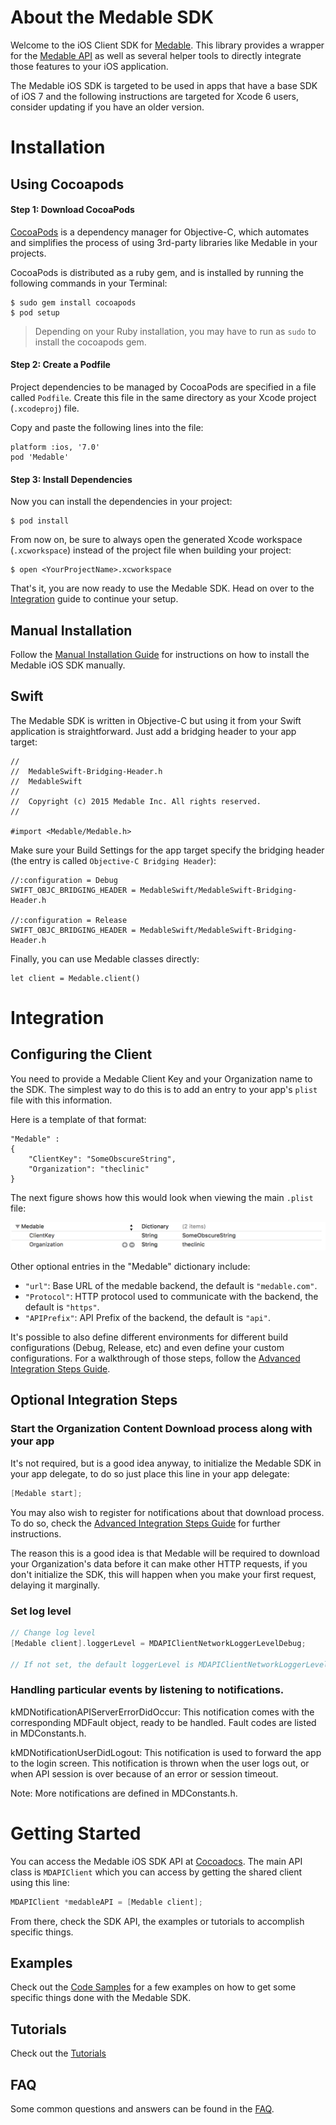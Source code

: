 About the Medable SDK
======

Welcome to the iOS Client SDK for [Medable](https://www.medable.com). This library provides a wrapper for the [Medable API](https://dev.medable.com/) as well as several helper tools to directly integrate those features to your iOS application.

The Medable iOS SDK is targeted to be used in apps that have a base SDK of iOS 7 and the following instructions are targeted for Xcode 6 users, consider updating if you have an older version.

Installation
======

Using Cocoapods
------

#### Step 1: Download CocoaPods

[CocoaPods](http://cocoapods.org) is a dependency manager for Objective-C, which automates and simplifies the process of using 3rd-party libraries like Medable in your projects.

CocoaPods is distributed as a ruby gem, and is installed by running the following commands in your Terminal:

    $ sudo gem install cocoapods
    $ pod setup

> Depending on your Ruby installation, you may have to run as `sudo` to install the cocoapods gem.

#### Step 2: Create a Podfile

Project dependencies to be managed by CocoaPods are specified in a file called `Podfile`. Create this file in the same directory as your Xcode project (`.xcodeproj`) file.

Copy and paste the following lines into the file:  
    
    platform :ios, '7.0'
    pod 'Medable'

#### Step 3: Install Dependencies

Now you can install the dependencies in your project:

    $ pod install

From now on, be sure to always open the generated Xcode workspace (`.xcworkspace`) instead of the project file when building your project:

    $ open <YourProjectName>.xcworkspace

That's it, you are now ready to use the Medable SDK. Head on over to the [Integration](#integration) guide to continue your setup.

Manual Installation
------

Follow the [Manual Installation Guide](Documentation/manualInstall.md) for instructions on how to install the Medable iOS SDK manually.

Swift
-----

The Medable SDK is written in Objective-C but using it from your Swift application is straightforward. Just add a bridging header to your app target:

    //
    //  MedableSwift-Bridging-Header.h
    //  MedableSwift
    //
    //  Copyright (c) 2015 Medable Inc. All rights reserved.
    //

    #import <Medable/Medable.h>

Make sure your Build Settings for the app target specify the bridging header (the entry is called `Objective-C Bridging Header`):

    //:configuration = Debug
    SWIFT_OBJC_BRIDGING_HEADER = MedableSwift/MedableSwift-Bridging-Header.h
    
    //:configuration = Release
    SWIFT_OBJC_BRIDGING_HEADER = MedableSwift/MedableSwift-Bridging-Header.h

Finally, you can use Medable classes directly:

    let client = Medable.client()

Integration
=====

Configuring the Client
------

You need to provide a Medable Client Key and your Organization name to the SDK. The simplest way to do this is to add an entry to your app's ```plist``` file with this information.

Here is a template of that format:

```
"Medable" : 
{
    "ClientKey": "SomeObscureString",
    "Organization": "theclinic"
}
```

The next figure shows how this would look when viewing the main ```.plist``` file:

![Medable Entry](Documentation/png/dictionaryEntry.png)

Other optional entries in the "Medable" dictionary include:

- ```"url"```: Base URL of the medable backend, the default is ```"medable.com"```.
- ```"Protocol"```: HTTP protocol used to communicate with the backend, the default is ```"https"```.
- ```"APIPrefix"```: API Prefix of the backend, the default is ```"api"```.

It's possible to also define different environments for different build configurations (Debug, Release, etc) and even define your custom configurations. For a walkthrough of those steps, follow the [Advanced Integration Steps Guide](Documentation/integrationSteps.md).


Optional Integration Steps
------

### Start the Organization Content Download process along with your app

It's not required, but is a good idea anyway, to initialize the Medable SDK in your app delegate, to do so just place this line in your app delegate:

```objective-c
[Medable start];
```

You may also wish to register for notifications about that download process. To do so, check the [Advanced Integration Steps Guide](Documentation/integrationSteps.md) for further instructions.

The reason this is a good idea is that Medable will be required to download your Organization's data before it can make other HTTP requests, if you don't initialize the SDK, this will happen when you make your first request, delaying it marginally.

### Set log level
```objective-c
// Change log level
[Medable client].loggerLevel = MDAPIClientNetworkLoggerLevelDebug;

// If not set, the default loggerLevel is MDAPIClientNetworkLoggerLevelInfo.
```

### Handling particular events by listening to notifications.

kMDNotificationAPIServerErrorDidOccur: This notification comes with the corresponding MDFault object, ready to be handled. Fault codes are listed in MDConstants.h.

kMDNotificationUserDidLogout: This notification is used to forward the app to the login screen. This notification is thrown when the user logs out, or when API session is over because of an error or session timeout.

Note: More notifications are defined in MDConstants.h.

Getting Started
======

You can access the Medable iOS SDK API at [Cocoadocs](http://cocoadocs.org/docsets/Medable). The main API class is `MDAPIClient` which you can access by getting the shared client using this line:

```objective-c
MDAPIClient *medableAPI = [Medable client];
```

From there, check the SDK API, the examples or tutorials to accomplish specific things.

Examples
------

Check out the [Code Samples](Documentation/examples.md) for a few examples on how to get some specific things done with the Medable SDK.

Tutorials
------

Check out the [Tutorials](Documentation/tutorial.md)

FAQ
------

Some common questions and answers can be found in the [FAQ](Documentation/faq.md).
